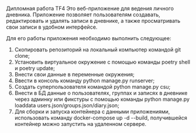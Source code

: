 Дипломная работа TF4
Это веб-приложение для ведения личного дневника. Приложение позволяет пользователям создавать, редактировать и удалять записи в дневнике, 
а также просматривать свои записи в удобном интерфейсе.

Для его работы приложения необходимо выполнить следующее:

1. Скопировать репозиторий на локальный компьютер командой git clone;
2. Установить виртуальное окружение с помощью команды poetry shell и poetry update;
3. Внести свои данные в переменные окружения;
4. Ввести в консоль команду python manage.py runserver;
5. Создать суперпользователя командой python manage.py csu;
6. Внести в БД данные о пользователях, группах и записях в дневнике через админку или фикстуры с помощью команды python manage.py loaddata users.json/groups.json/diary.json;
7. Для сборки и запуска контейнера с данными приложениями, использовать команду docker-compose up -d --build, получившейся контейнер можно запустить на удаленном сервере.
